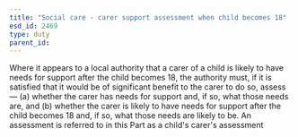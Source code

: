 ```yaml
---
title: "Social care - carer support assessment when child becomes 18"
esd_id: 2469
type: duty
parent_id:  
---
```


Where it appears to a local authority that a carer of a child is likely to have needs for support after the child becomes 18, the authority must, if it is satisfied that it would be of significant benefit to the carer to do so, assess—
(a) whether the carer has needs for support and, if so, what those needs are, and
(b) whether the carer is likely to have needs for support after the child becomes 18 and, if so, what those needs are likely to be.
An assessment is referred to in this Part as a child's carer's assessment

